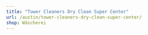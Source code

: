 ```yaml
---
title: "Tower Cleaners Dry Clean Super Center"
url: /austin/tower-cleaners-dry-clean-super-center/
shop: Wäscherei
---
```

